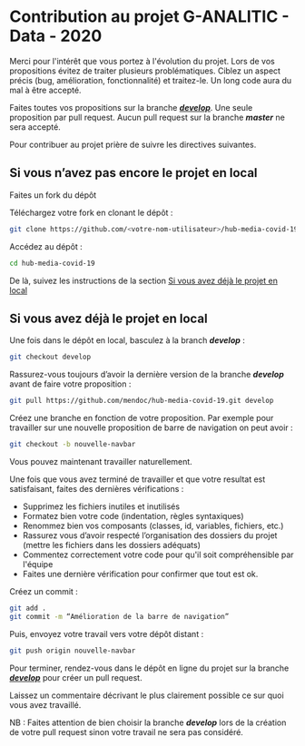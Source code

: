 # Contribution au projet G-ANALITIC - Data - 2020

Merci pour l'intérêt que vous portez à l'évolution du projet. Lors de vos propositions évitez de traiter plusieurs problématiques. Ciblez un aspect précis (bug, amélioration, fonctionnalité) et traitez-le. Un long code aura du mal à être accepté.

Faites toutes vos propositions sur la branche [**_develop_**](https://github.com/mendoc/hub-media-covid-19/tree/develop). Une seule proposition par pull request. Aucun pull request sur la branche **_master_** ne sera accepté.

Pour contribuer au projet prière de suivre les directives suivantes.

## Si vous n’avez pas encore le projet en local

Faites un fork du dépôt

Téléchargez votre fork en clonant le dépôt :
```bash
git clone https://github.com/<votre-nom-utilisateur>/hub-media-covid-19.git
```
Accédez au dépôt :
```bash
cd hub-media-covid-19
```

De là, suivez les instructions de la section [Si vous avez déjà le projet en local](#2)

## Si vous avez déjà le projet en local

Une fois dans le dépôt en local, basculez à la branch **_develop_** :
```bash
git checkout develop
```

Rassurez-vous toujours d’avoir la dernière version de la branche **_develop_** avant de faire votre proposition :
```bash
git pull https://github.com/mendoc/hub-media-covid-19.git develop
```

Créez une branche en fonction de votre proposition. Par exemple pour travailler sur une nouvelle proposition de barre de navigation on peut avoir :
```bash
git checkout -b nouvelle-navbar
```
Vous pouvez maintenant travailler naturellement.

Une fois que vous avez terminé de travailler et que votre resultat est satisfaisant, faites des dernières vérifications :
- Supprimez les fichiers inutiles et inutilisés
- Formatez bien votre code (indentation, règles syntaxiques)
- Renommez bien vos composants (classes, id, variables, fichiers, etc.)
- Rassurez vous d’avoir respecté l’organisation des dossiers du projet (mettre les fichiers dans les dossiers adéquats)
- Commentez correctement votre code pour qu'il soit compréhensible par l'équipe
- Faites une dernière vérification pour confirmer que tout est ok.

Créez un commit :
```bash
git add .
git commit -m “Amélioration de la barre de navigation”
```

Puis, envoyez votre travail vers votre dépôt distant :
```bash
git push origin nouvelle-navbar
```

Pour terminer, rendez-vous dans le dépôt en ligne du projet sur la branche [**_develop_**](https://github.com/mendoc/hub-media-covid-19/tree/develop) pour créer un pull request.

Laissez un commentaire décrivant le plus clairement possible ce sur quoi vous avez travaillé. 

NB : Faites attention de bien choisir la branche **_develop_** lors de la création de votre pull request sinon votre travail ne sera pas considéré.


